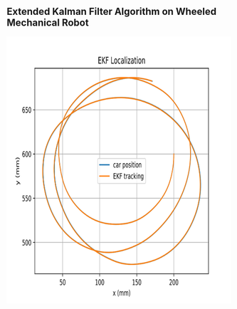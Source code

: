 ## Extended Kalman Filter Algorithm on Wheeled Mechanical Robot


<a href="https://github.com/APogue/209AS/new/master/PSET3">
  <img src="https://github.com/APogue/209AS/blob/master/PSET3/Images/z0h50reducefactor50.svg" width="600" height="600">
</a>
